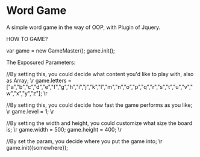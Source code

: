 Word Game
=========
A simple word game in the way of OOP, with Plugin of Jquery.

HOW TO GAME?

var game = new GameMaster();
game.init();

The Exposured Parameters:

//By setting this, you could decide what content you'd like to play with, also as Array; \r
game.letters = ["a","b","c","d","e","f","g","h","i","j","k","l","m","n","o","p","q","r","s","t","u","v","w","x","y","z"]; \r

//By setting this, you could decide how fast the game performs as you like; \r
game.level = 1; \r

//By setting the width and height, you could customize what size the board is; \r
game.width = 500;
game.height = 400; \r

//By set the param, you decide where you put the game into; \r
game.init({somewhere}); 